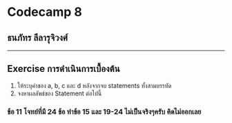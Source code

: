 # Codecamp 8
## **ธนภัทร ลีลารุจิวงศ์**
_______
## Exercise การดำเนินการเบื้องต้น
1. ให้ระบุค่าของ a, b, c และ d หลังจากจบ statements ทั้งสามบรรทัด
2. จงหาผลลัพธ์ของ Statement ต่อไปนี้

### ข้อ 11 โจทย์ที่มี 24 ข้อ ทำข้อ 15 และ 19-24 ไม่เป็นจริงๆครับ คิดไม่ออกเลย